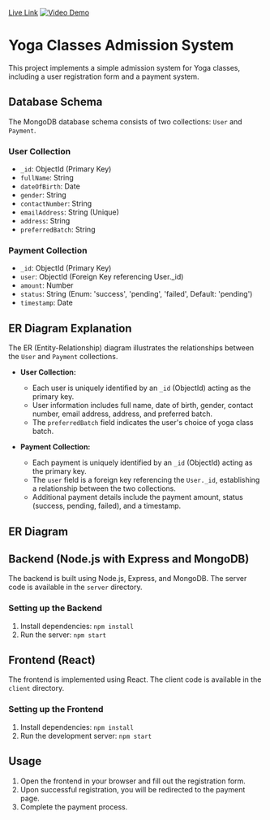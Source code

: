 [Live Link](https://yoga-classes-addmission-form.netlify.app/)
[![Video Demo](https://img.youtube.com/vi/abcdefghijk/0.jpg)]([https://www.youtube.com/watch?v=abcdefghijk](https://drive.google.com/file/d/11Y8mai3JOy05sRaYWynLf5q18NObd41A/view?usp=drive_link))


# Yoga Classes Admission System

This project implements a simple admission system for Yoga classes, including a user registration form and a payment system.

## Database Schema

The MongoDB database schema consists of two collections: `User` and `Payment`.

### User Collection

- `_id`: ObjectId (Primary Key)
- `fullName`: String
- `dateOfBirth`: Date
- `gender`: String
- `contactNumber`: String
- `emailAddress`: String (Unique)
- `address`: String
- `preferredBatch`: String

### Payment Collection

- `_id`: ObjectId (Primary Key)
- `user`: ObjectId (Foreign Key referencing User._id)
- `amount`: Number
- `status`: String (Enum: 'success', 'pending', 'failed', Default: 'pending')
- `timestamp`: Date

## ER Diagram Explanation

The ER (Entity-Relationship) diagram illustrates the relationships between the `User` and `Payment` collections.

- **User Collection:**
  - Each user is uniquely identified by an `_id` (ObjectId) acting as the primary key.
  - User information includes full name, date of birth, gender, contact number, email address, address, and preferred batch.
  - The `preferredBatch` field indicates the user's choice of yoga class batch.

- **Payment Collection:**
  - Each payment is uniquely identified by an `_id` (ObjectId) acting as the primary key.
  - The `user` field is a foreign key referencing the `User._id`, establishing a relationship between the two collections.
  - Additional payment details include the payment amount, status (success, pending, failed), and a timestamp.

## ER Diagram





## Backend (Node.js with Express and MongoDB)

The backend is built using Node.js, Express, and MongoDB. The server code is available in the `server` directory.

### Setting up the Backend

1. Install dependencies: `npm install`
2. Run the server: `npm start`

## Frontend (React)

The frontend is implemented using React. The client code is available in the `client` directory.

### Setting up the Frontend

1. Install dependencies: `npm install`
2. Run the development server: `npm start`

## Usage

1. Open the frontend in your browser and fill out the registration form.
2. Upon successful registration, you will be redirected to the payment page.
3. Complete the payment process.



